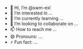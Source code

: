 - 👋 Hi, I’m @swm-exl
- 👀 I’m interested in ...
- 🌱 I’m currently learning ...
- 💞️ I’m looking to collaborate on ...
- 📫 How to reach me ...
- 😄 Pronouns: ...
- ⚡ Fun fact: ...

<!---
swm-exl/swm-exl is a ✨ special ✨ repository because its `README.md` (this file) appears on your GitHub profile.
You can click the Preview link to take a look at your changes.
--->
